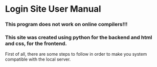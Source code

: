 # Login Site User Manual
### This program does not work on online compilers!!!
### This site was created using python for the backend and html and css, for the frontend.
First of all, there are some steps to follow in order to make you system compatible with the local server.



